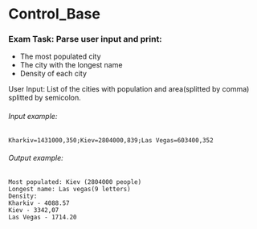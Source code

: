 # Control_Base
### Exam Task: Parse user input and print:
* The most populated city
* The city with the longest name
* Density of each city  

User Input: List of the cities with population and area(splitted by comma) splitted by semicolon.
###### Input example:
	Kharkiv=1431000,350;Kiev=2804000,839;Las Vegas=603400,352

###### Output example:
	Most populated: Kiev (2804000 people)
	Longest name: Las vegas(9 letters)
	Density:
	Kharkiv - 4088.57
	Kiev - 3342,07
	Las Vegas - 1714.20
